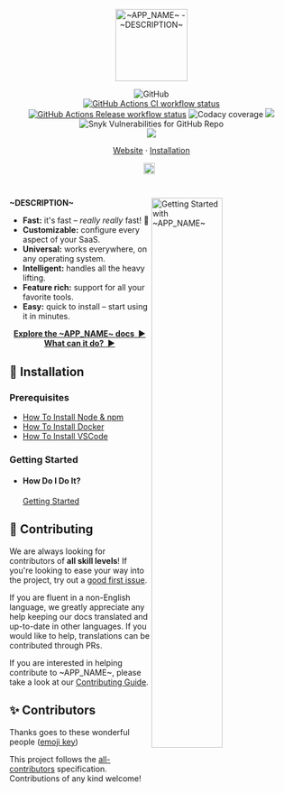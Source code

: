 <p align="center">
  <img
    width="128"
    src="https://raw.githubusercontent.com/~REPO~/master/resources/logo.png"
    alt="~APP_NAME~ - ~DESCRIPTION~"
  />
</p>

<p align="center">
<img alt="GitHub" src="https://img.shields.io/github/license/~REPO~?style=flat-square">
<br/>
  <a href="https://github.com/~REPO~/actions"
    ><img
      src="https://img.shields.io/github/workflow/status/~REPO~/CI/master?label=CI&style=flat-square"
      alt="GitHub Actions CI workflow status"
  /></a>
  <a href="https://github.com/resist-js/resist/actions"
    ><img
      src="https://img.shields.io/github/workflow/status/resist-js/resist/Release/master?label=Release&style=flat-square"
      alt="GitHub Actions Release workflow status"
  /></a>
  <img alt="Codacy coverage" src="https://img.shields.io/codacy/coverage/~CODACY~?style=flat-square">
  <a href="https://www.codacy.com/gh/~REPO~/dashboard?utm_source=github.com&amp;utm_medium=referral&amp;utm_content=~REPO~&amp;utm_campaign=Badge_Grade"><img src="https://app.codacy.com/project/badge/Grade/~CODACY~"/></a>
  <img alt="Snyk Vulnerabilities for GitHub Repo" src="https://img.shields.io/snyk/vulnerabilities/github/~REPO~?style=flat-square">
  <br />
  <a href="~HOMEPAGE~chat"
    ><img src="https://img.shields.io/badge/slack-@~APP_NAME~-green.svg?logo=slack"></a>
</p>

<p align="center">
  <a href="~HOMEPAGE~">Website</a>
  ·
  <a href="#🚀-installation">Installation</a>
</p>

<p align="center">
  <a href="https://github.com/~REPO~/blob/master/README.md"
    ><img
      height="20"
      src="https://raw.githubusercontent.com/~REPO~/master/resources/flag-us.png"
      alt="English"
  /></a>
  &nbsp;
  <!--<a
    href="https://github.com/~REPO~/blob/master/docs/de-DE/guide/README.md"
    ><img
      height="20"
      src="https://raw.githubusercontent.com/~REPO~/master/resources/flag-de.png"
      alt="Deutsch"
  /></a>
  &nbsp;
  <a
    href="https://github.com/~REPO~/blob/master/docs/es-ES/guide/README.md"
    ><img
      height="20"
      src="https://raw.githubusercontent.com/~REPO~/master/resources/flag-es.png"
      alt="Español"
  /></a>
  &nbsp;
  <a
    href="https://github.com/~REPO~/blob/master/docs/fr-FR/guide/README.md"
    ><img
      height="20"
      src="https://raw.githubusercontent.com/~REPO~/master/resources/media/flag-fr.png"
      alt="Français"
  /></a>
  &nbsp;
  <a
    href="https://github.com/~REPO~/blob/master/docs/ja-JP/guide/README.md"
    ><img
      height="20"
      src="https://raw.githubusercontent.com/~REPO~/master/resources/flag-jp.png"
      alt="日本語"
  /></a>
  &nbsp;
    <a
    href="https://github.com/~REPO~/blob/master/docs/ko-KO/guide/README.md"
    ><img
      height="20"
      src="https://raw.githubusercontent.com/~REPO~/master/resources/flag-ko.png"
      alt="한국어"
  /></a>
  &nbsp;
  <a
    href="https://github.com/~REPO~/blob/master/docs/pt-BR/guide/README.md"
    ><img
      height="20"
      src="https://raw.githubusercontent.com/~REPO~/master/resources/flag-br.png"
      alt="Português do Brasil"
  /></a>
  &nbsp;
  <a
    href="https://github.com/~REPO~/blob/master/docs/ru-RU/guide/README.md"
    ><img
      height="20"
      src="https://raw.githubusercontent.com/~REPO~/master/resources/flag-ru.png"
      alt="Русский"
  /></a>
  &nbsp;
  <a
    href="https://github.com/~REPO~/blob/master/docs/vi-VN/guide/README.md"
    ><img
      height="20"
      src="https://raw.githubusercontent.com/~REPO~/master/resources/flag-vn.png"
      alt="Tiếng Việt"
  /></a>
  &nbsp;
  <a
    href="https://github.com/~REPO~/blob/master/docs/zh-CN/guide/README.md"
    ><img
      height="20"
      src="https://raw.githubusercontent.com/~REPO~/master/resources/flag-cn.png"
      alt="简体中文"
  /></a>
  &nbsp;
  <a
    href="https://github.com/~REPO~/blob/master/docs/zh-TW/guide/README.md"
    ><img
      height="20"
      src="https://raw.githubusercontent.com/~REPO~/master/resources/flag-tw.png"
      alt="繁體中文"
  /></a>-->
</p>

<h1></h1>

<img
  src="https://raw.githubusercontent.com/~REPO~/master/resources/demo.gif"
  alt="Getting Started with ~APP_NAME~"
  width="50%"
  align="right"
/>

**~DESCRIPTION~**

- **Fast:** it's fast – _really really_ fast! 🚀
- **Customizable:** configure every aspect of your SaaS.
- **Universal:** works everywhere, on any operating system.
- **Intelligent:** handles all the heavy lifting.
- **Feature rich:** support for all your favorite tools.
- **Easy:** quick to install – start using it in minutes.

<p align="center">
<a href="~HOMEPAGE~docs"><strong>Explore the ~APP_NAME~ docs&nbsp;&nbsp;▶</strong></a>
<br/>
<a href="~HOMEPAGE~"><strong>What can it do?&nbsp;&nbsp;▶</strong></a>
</p>

<a name="🚀-installation"></a>

## 🚀 Installation

### Prerequisites

- [How To Install Node & npm](https://nodejs.org/en/download/current/)
- [How To Install Docker](https://docs.docker.com/get-docker/)
- [How To Install VSCode](https://vscodium.com/#install)

### Getting Started

- #### How Do I Do It?

  [Getting Started](~HOMEPAGE~)

## 🤝 Contributing

We are always looking for contributors of **all skill levels**! If you're looking to ease your way into the project, try out a [good first issue](https://github.com/~REPO~/labels/🌱%20good%20first%20issue).

If you are fluent in a non-English language, we greatly appreciate any help keeping our docs translated and up-to-date in other languages. If you would like to help, translations can be contributed through PRs.

If you are interested in helping contribute to ~APP_NAME~, please take a look at our [Contributing Guide](https://github.com/~REPO~/blob/master/CONTRIBUTING.md).

## ✨ Contributors

Thanks goes to these wonderful people ([emoji key](https://allcontributors.org/docs/en/emoji-key))

<!-- ALL-CONTRIBUTORS-LIST:START - Do not remove or modify this section -->
<!-- ALL-CONTRIBUTORS-LIST:END -->

This project follows the [all-contributors](https://github.com/all-contributors/all-contributors) specification. Contributions of any kind welcome!
